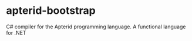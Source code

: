 # apterid-bootstrap

C# compiler for the Apterid programming language.
A functional language for .NET
